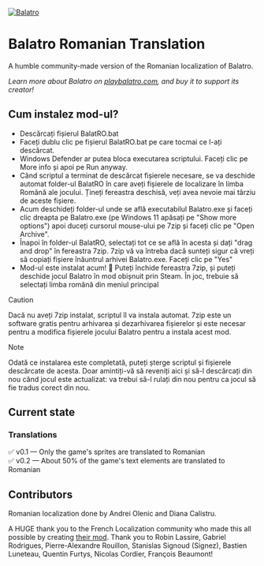 
[![Balatro](https://www.playbalatro.com/assets/logo2-C9SU2BrI.png)](https://www.playbalatro.com/)

# Balatro Romanian Translation

A humble community-made version of the Romanian localization of Balatro.

*Learn more about Balatro on [playbalatro.com](https://www.playbalatro.com/), and buy it to support its creator!*

## Cum instalez mod-ul?

- Descărcați fișierul BalatRO.bat
- Faceți dublu clic pe fișierul BalatRO.bat pe care tocmai ce l-ați descărcat.
- Windows Defender ar putea bloca executarea scriptului. Faceți clic pe More info și apoi pe Run anyway.
- Când scriptul a terminat de descărcat fișierele necesare, se va deschide automat folder-ul BalatRO în care aveți fișierele de localizare în limba Română ale jocului. Țineți fereastra deschisă, veți avea nevoie mai târziu de aceste fișiere.
- Acum deschideți folder-ul unde se află executabilul Balatro.exe și faceți clic dreapta pe Balatro.exe (pe Windows 11 apăsați pe "Show more options") apoi duceți cursorul mouse-ului pe 7zip și faceți clic pe "Open Archive".
- Înapoi în folder-ul BalatRO, selectați tot ce se află în acesta și dați "drag and drop" în fereastra 7zip. 7zip vă va întreba dacă sunteți sigur că vreți să copiați fișiere înăuntrul arhivei Balatro.exe. Faceți clic pe "Yes"
- Mod-ul este instalat acum! 🥳 Puteți închide fereastra 7zip, și puteți deschide jocul Balatro în mod obișnuit prin Steam. În joc, trebuie să selectați limba română din meniul principal

> [!CAUTION]
> Dacă nu aveți 7zip instalat, scriptul îl va instala automat. 7zip este un software gratis pentru arhivarea și dezarhivarea fișierelor și este necesar pentru a modifica fișierele jocului Balatro pentru a instala acest mod.

> [!NOTE]
> Odată ce instalarea este completată, puteți șterge scriptul și fișierele descărcate de acesta. Doar amintiți-vă să reveniți aici și să-l descărcați din nou când jocul este actualizat: va trebui să-l rulați din nou pentru ca jocul să fie tradus corect din nou.


## Current state

### Translations

✅ v0.1 — Only the game's sprites are translated to Romanian </br>
✅ v0.2 — About 50% of the game's text elements are translated to Romanian

## Contributors

Romanian localization done by Andrei Olenic and Diana Calistru.

A HUGE thank you to the French Localization community who made this all possible by creating [their mod](https://github.com/FrBmt-BIGetNouf/balatro-french-translations/). Thank you to Robin Lassire, Gabriel Rodrigues, Pierre-Alexandre Rouillon, Stanislas Signoud (Signez), Bastien Luneteau, Quentin Furtys, Nicolas Cordier, François Beaumont!
